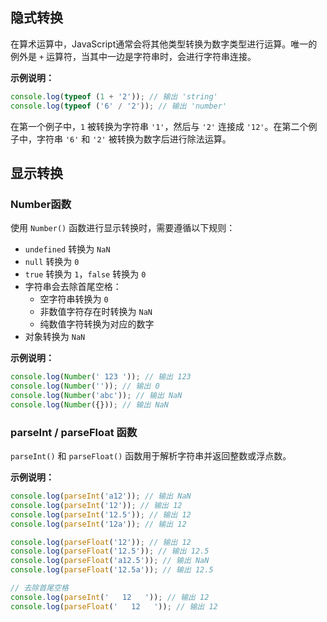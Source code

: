 ## 隐式转换

在算术运算中，JavaScript通常会将其他类型转换为数字类型进行运算。唯一的例外是 `+` 运算符，当其中一边是字符串时，会进行字符串连接。

**示例说明：**

```javascript
console.log(typeof (1 + '2')); // 输出 'string'
console.log(typeof ('6' / '2')); // 输出 'number'
```

在第一个例子中，`1` 被转换为字符串 `'1'`，然后与 `'2'` 连接成 `'12'`。在第二个例子中，字符串 `'6'` 和 `'2'` 被转换为数字后进行除法运算。



## 显示转换

### **Number函数**

使用 `Number()` 函数进行显示转换时，需要遵循以下规则：

- `undefined` 转换为 `NaN`
- `null` 转换为 `0`
- `true` 转换为 `1`，`false` 转换为 `0`
- 字符串会去除首尾空格：
  - 空字符串转换为 `0`
  - 非数值字符存在时转换为 `NaN`
  - 纯数值字符转换为对应的数字
- 对象转换为 `NaN`

**示例说明：**

```javascript
console.log(Number(' 123 ')); // 输出 123
console.log(Number('')); // 输出 0
console.log(Number('abc')); // 输出 NaN
console.log(Number({})); // 输出 NaN
```



### **parseInt / parseFloat 函数**

`parseInt()` 和 `parseFloat()` 函数用于解析字符串并返回整数或浮点数。

**示例说明：**

```javascript
console.log(parseInt('a12')); // 输出 NaN
console.log(parseInt('12')); // 输出 12
console.log(parseInt('12.5')); // 输出 12
console.log(parseInt('12a')); // 输出 12

console.log(parseFloat('12')); // 输出 12
console.log(parseFloat('12.5')); // 输出 12.5
console.log(parseFloat('a12.5')); // 输出 NaN
console.log(parseFloat('12.5a')); // 输出 12.5

// 去除首尾空格
console.log(parseInt('   12   ')); // 输出 12
console.log(parseFloat('   12   ')); // 输出 12
```

